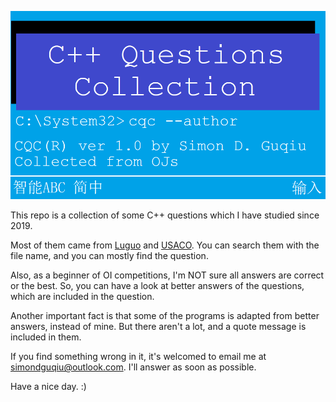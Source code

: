![cover.png](./cover.png)

This repo is a collection of some C++ questions which I have studied since 2019.

Most of them came from [Luguo](https://www.luogu.com.cn) and [USACO](https://www.usaco.org). You can search them with the file name, and you can mostly find the question.

Also, as a beginner of OI competitions, I'm NOT sure all answers are correct or the best. So, you can have a look at better answers of the questions, which are included in the question.

Another important fact is that some of the programs is adapted from better answers, instead of mine. But there aren't a lot, and a quote message is included in them.

If you find something wrong in it, it's welcomed to email me at simondguqiu@outlook.com. I'll answer as soon as possible.

Have a nice day. :)